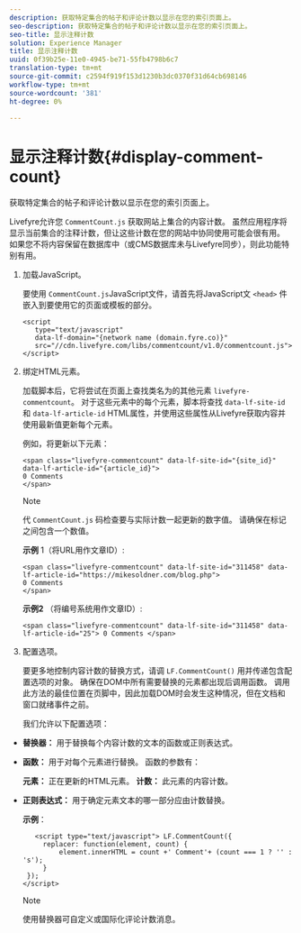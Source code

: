 ```yaml
---
description: 获取特定集合的帖子和评论计数以显示在您的索引页面上。
seo-description: 获取特定集合的帖子和评论计数以显示在您的索引页面上。
seo-title: 显示注释计数
solution: Experience Manager
title: 显示注释计数
uuid: 0f39b25e-11e0-4945-be71-55fb4798b6c7
translation-type: tm+mt
source-git-commit: c2594f919f153d1230b3dc0370f31d64cb698146
workflow-type: tm+mt
source-wordcount: '381'
ht-degree: 0%

---
```



# 显示注释计数{#display-comment-count}

获取特定集合的帖子和评论计数以显示在您的索引页面上。

Livefyre允许您 `CommentCount.js` 获取网站上集合的内容计数。 虽然应用程序将显示当前集合的注释计数，但让这些计数在您的网站中协同使用可能会很有用。 如果您不将内容保留在数据库中（或CMS数据库未与Livefyre同步），则此功能特别有用。

1. 加载JavaScript。

   要使用 `CommentCount.js`JavaScript文件，请首先将JavaScript文 `<head>` 件嵌入到要使用它的页面或模板的部分。

   ```
   <script 
      type="text/javascript" 
      data-lf-domain="{network name (domain.fyre.co)}" 
      src="//cdn.livefyre.com/libs/commentcount/v1.0/commentcount.js"> 
   </script>
   ```

1. 绑定HTML元素。

   加载脚本后，它将尝试在页面上查找类名为的其他元素 `livefyre-commentcount`。 对于这些元素中的每个元素，脚本将查找 `data-lf-site-id` 和 `data-lf-article-id` HTML属性，并使用这些属性从Livefyre获取内容并使用最新值更新每个元素。

   例如，将更新以下元素：

   ```
   <span class="livefyre-commentcount" data-lf-site-id="{site_id}" data-lf-article-id="{article_id}"> 
   0 Comments  
   </span>
   ```

   >[!NOTE]
   >
   >代 `CommentCount.js` 码检查要与实际计数一起更新的数字值。 请确保在标记之间包含一个数值。

   **示例** 1（将URL用作文章ID）:

   ```
   <span class="livefyre-commentcount" data-lf-site-id="311458" data-lf-article-id="https://mikesoldner.com/blog.php">  
   0 Comments  
   </span>
   ```

   **示例2** （将编号系统用作文章ID）:

   ```
   <span class="livefyre-commentcount" data-lf-site-id="311458" data-lf-article-id="25"> 0 Comments </span>
   ```

1. 配置选项。

   要更多地控制内容计数的替换方式，请调 `LF.CommentCount()` 用并传递包含配置选项的对象。 确保在DOM中所有需要替换的元素都出现后调用函数。 调用此方法的最佳位置在页脚中，因此加载DOM时会发生这种情况，但在文档和窗口就绪事件之前。

   我们允许以下配置选项：

* **替换器：** 用于替换每个内容计数的文本的函数或正则表达式。

* **函数：** 用于对每个元素进行替换。 函数的参数有：

   **元素：** 正在更新的HTML元素。
   **计数：** 此元素的内容计数。

* **正则表达式：** 用于确定元素文本的哪一部分应由计数替换。

   **示例**：

   ```
      <script type="text/javascript"> LF.CommentCount({ 
        replacer: function(element, count) { 
            element.innerHTML = count +' Comment'+ (count === 1 ? '' : 's'); 
        } 
    }); 
   </script>
   ```

   >[!NOTE]
   >
   >使用替换器可自定义或国际化评论计数消息。
